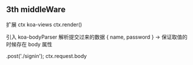 ## 3th middleWare
扩展 ctx
koa-views 
ctx.render()

引入 koa-bodyParser 解析提交过来的数据 { name, password }
 -> 保证取值的时候存在 body 属性
 
 .post('./signin');
 ctx.request.body